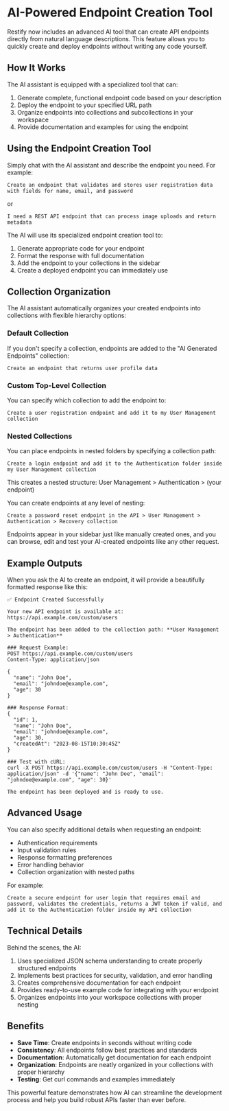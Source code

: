# AI-Powered Endpoint Creation Tool

Restify now includes an advanced AI tool that can create API endpoints directly from natural language descriptions. This feature allows you to quickly create and deploy endpoints without writing any code yourself.

## How It Works

The AI assistant is equipped with a specialized tool that can:

1. Generate complete, functional endpoint code based on your description
2. Deploy the endpoint to your specified URL path
3. Organize endpoints into collections and subcollections in your workspace
4. Provide documentation and examples for using the endpoint

## Using the Endpoint Creation Tool

Simply chat with the AI assistant and describe the endpoint you need. For example:

```
Create an endpoint that validates and stores user registration data with fields for name, email, and password
```

or 

```
I need a REST API endpoint that can process image uploads and return metadata
```

The AI will use its specialized endpoint creation tool to:

1. Generate appropriate code for your endpoint
2. Format the response with full documentation
3. Add the endpoint to your collections in the sidebar
4. Create a deployed endpoint you can immediately use

## Collection Organization

The AI assistant automatically organizes your created endpoints into collections with flexible hierarchy options:

### Default Collection
If you don't specify a collection, endpoints are added to the "AI Generated Endpoints" collection:
```
Create an endpoint that returns user profile data
```

### Custom Top-Level Collection
You can specify which collection to add the endpoint to:
```
Create a user registration endpoint and add it to my User Management collection
```

### Nested Collections
You can place endpoints in nested folders by specifying a collection path:
```
Create a login endpoint and add it to the Authentication folder inside my User Management collection
```

This creates a nested structure: User Management > Authentication > (your endpoint)

You can create endpoints at any level of nesting:
```
Create a password reset endpoint in the API > User Management > Authentication > Recovery collection
```

Endpoints appear in your sidebar just like manually created ones, and you can browse, edit and test your AI-created endpoints like any other request.

## Example Outputs

When you ask the AI to create an endpoint, it will provide a beautifully formatted response like this:

```
✅ Endpoint Created Successfully

Your new API endpoint is available at: https://api.example.com/custom/users

The endpoint has been added to the collection path: **User Management > Authentication**

### Request Example:
POST https://api.example.com/custom/users
Content-Type: application/json

{
  "name": "John Doe",
  "email": "johndoe@example.com",
  "age": 30
}

### Response Format:
{
  "id": 1,
  "name": "John Doe",
  "email": "johndoe@example.com",
  "age": 30,
  "createdAt": "2023-08-15T10:30:45Z"
}

### Test with cURL:
curl -X POST https://api.example.com/custom/users -H "Content-Type: application/json" -d '{"name": "John Doe", "email": "johndoe@example.com", "age": 30}'

The endpoint has been deployed and is ready to use.
```

## Advanced Usage

You can also specify additional details when requesting an endpoint:

- Authentication requirements
- Input validation rules
- Response formatting preferences 
- Error handling behavior
- Collection organization with nested paths

For example:

```
Create a secure endpoint for user login that requires email and password, validates the credentials, returns a JWT token if valid, and add it to the Authentication folder inside my API collection
```

## Technical Details

Behind the scenes, the AI:

1. Uses specialized JSON schema understanding to create properly structured endpoints
2. Implements best practices for security, validation, and error handling
3. Creates comprehensive documentation for each endpoint
4. Provides ready-to-use example code for integrating with your endpoint
5. Organizes endpoints into your workspace collections with proper nesting

## Benefits

- **Save Time**: Create endpoints in seconds without writing code
- **Consistency**: All endpoints follow best practices and standards
- **Documentation**: Automatically get documentation for each endpoint
- **Organization**: Endpoints are neatly organized in your collections with proper hierarchy
- **Testing**: Get curl commands and examples immediately

This powerful feature demonstrates how AI can streamline the development process and help you build robust APIs faster than ever before. 